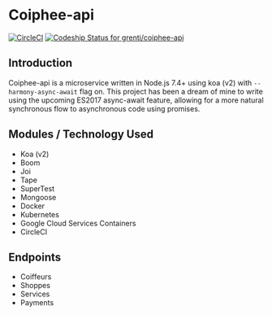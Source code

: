 # Coiphee-api

[![CircleCI](https://circleci.com/gh/grenti/coiphee-api/tree/dev.svg?style=svg)](https://circleci.com/gh/grenti/coiphee-api/tree/dev)
[ ![Codeship Status for grenti/coiphee-api](https://app.codeship.com/projects/e7a03ac0-c18c-0134-2d01-56b7912f3313/status?branch=dev)](https://app.codeship.com/projects/197315)

## Introduction
Coiphee-api is a microservice written in Node.js 7.4+ using koa (v2) with `--harmony-async-await` flag on. This project
has been a dream of mine to write using the upcoming ES2017 async-await feature, allowing for a more
natural synchronous flow to asynchronous code using promises. 

## Modules / Technology Used
  - Koa (v2)
  - Boom
  - Joi
  - Tape
  - SuperTest
  - Mongoose
  - Docker
  - Kubernetes
  - Google Cloud Services Containers
  - CircleCI

## Endpoints

  - Coiffeurs
  - Shoppes
  - Services
  - Payments
